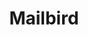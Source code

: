 ---
blog: https://getmailbird.com/blog
facebook: https://facebook.com/getmailbird
instagram: https://instagram.com/mailbirdemail
linkedin: https://linkedin.com/company/mailbird
logohandle: getmailbird
sort: mailbird
title: Mailbird
twitter: https://x.com/mailbird
website: https://www.getmailbird.com/
youtube: https://youtube.com/channel/UC6zF5ogt05lRaD67qqVBnSA
---
